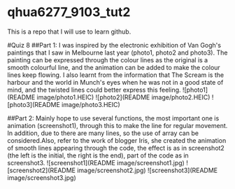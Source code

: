 # qhua6277_9103_tut2

This is a repo that I will use to learn github.

#Quiz 8
##Part 1: I was inspired by the electronic exhibition of Van Gogh's paintings that I saw in Melbourne last year (photo1, photo2 and photo3). The painting can be expressed through the colour lines as the original is a smooth colourful line, and the animation can be added to make the colour lines keep flowing. I also learnt from the information that The Scream is the harbour and the world in Munch's eyes when he was not in a good state of mind, and the twisted lines could better express this feeling.
![photo1](README image/photo1.HEIC)
![photo2](README image/photo2.HEIC)
![photo3](README image/photo3.HEIC)

##Part 2: Mainly hope to use several functions, the most important one is animation (screenshot1), through this to make the line for regular movement. In addition, due to there are many lines, so the use of array can be considered.Also, refer to the work of blogger Iris, she created the animation of smooth lines appearing through the code, the effect is as in screenshot2 (the left is the initial, the right is the end), part of the code as in screenshot3.
![screenshot1](README image/screenshot1.jpg)
![screenshot2](README image/screenshot2.jpg)
![screenshot3](README image/screenshot3.jpg)